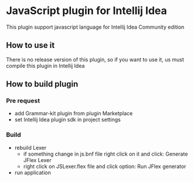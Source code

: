 # JavaScript plugin for Intellij Idea

This plugin support javascript language for Intellij Idea Community edition

## How to use it
There is no release version of this plugin, so if you want to use it, us must compile this plugin in Intellij Idea


## How to build plugin

### Pre request
* add Grammar-kit plugin from plugin Marketplace
* set Intellij Idea plugin sdk in project settings

### Build
* rebuild Lexer
  * if something change in js.bnf file right click on it and click: Generate JFlex Lexer
  * right click on JSLexer.flex file and click option: Run JFlex generator
* run application